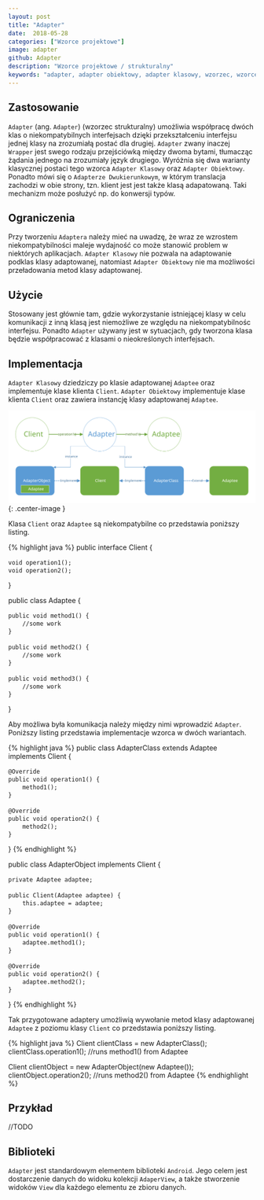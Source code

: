 ```yaml
---
layout: post
title: "Adapter"
date:  2018-05-28
categories: ["Wzorce projektowe"]
image: adapter
github: Adapter
description: "Wzorce projektowe / strukturalny"
keywords: "adapter, adapter obiektowy, adapter klasowy, wzorzec, wzorce projektowe, wzorzec strukturalny, design patterns, android, java, programowanie, programming"
---
```


## Zastosowanie
`Adapter` (ang. `Adapter`) (wzorzec strukturalny) umożliwia współpracę dwóch klas o niekompatybilnych interfejsach dzięki przekształceniu interfejsu jednej klasy na zrozumiałą postać dla drugiej. `Adapter` zwany inaczej `Wrapper` jest swego rodzaju przejściówką między dwoma bytami, tłumacząc żądania jednego na zrozumiały język drugiego. Wyróżnia się dwa warianty klasycznej postaci tego wzorca `Adapter Klasowy` oraz `Adapter Obiektowy`. Ponadto mówi się o `Adapterze Dwukierunkowym`, w którym translacja zachodzi w obie strony, tzn. klient jest jest także klasą adapatowaną. Taki mechanizm może posłużyć np. do konwersji typów.

## Ograniczenia
Przy tworzeniu `Adaptera` należy mieć na uwadzę, że wraz ze wzrostem niekompatybilności maleje wydajność co może stanowić problem w niektórych aplikacjach. `Adapter Klasowy` nie pozwala na adaptowanie podklas klasy adaptowanej, natomiast `Adapter Obiektowy` nie ma możliwości przeładowania metod klasy adaptowanej.

## Użycie
Stosowany jest głównie tam, gdzie wykorzystanie istniejącej klasy w celu komunikacji z inną klasą jest niemożliwe ze względu na niekompatybilnośc interfejsu. Ponadto `Adapter` używany jest w sytuacjach, gdy tworzona klasa będzie współpracować z klasami o nieokreślonych interfejsach.

## Implementacja
`Adapter Klasowy` dziedziczy po klasie adaptowanej `Adaptee` oraz implementuje klase klienta `Client`. `Adapter Obiektowy` implementuje klase klienta `Client` oraz zawiera instancję klasy adaptowanej `Adaptee`.

![Adapter diagram](/assets/img/diagrams/adapter.svg){: .center-image }

Klasa `Client` oraz `Adaptee` są niekompatybilne co przedstawia poniższy listing.

{% highlight java %}
public interface Client {
	
	void operation1();
	void operation2();
}

public class Adaptee {
	
	public void method1() {
		//some work
	}

	public void method2() {
		//some work	
	}

	public void method3() {
		//some work	
	}
}

Aby możliwa była komunikacja należy między nimi wprowadzić `Adapter`. Poniższy listing przedstawia implementacje wzorca w dwóch wariantach.

{% highlight java %}
public class AdapterClass extends Adaptee implements Client {

	@Override
	public void operation1() {
		method1();
	}

	@Override
	public void operation2() {
		method2();
	}
}
{% endhighlight %}

public class AdapterObject implements Client {
	
	private Adaptee adaptee;

	public Client(Adaptee adaptee) {
		this.adaptee = adaptee;
	}

	@Override
	public void operation1() {
		adaptee.method1();
	}

	@Override
	public void operation2() {
		adaptee.method2();
	}
}
{% endhighlight %}

Tak przygotowane adaptery umożliwią wywołanie metod klasy adaptowanej `Adaptee` z poziomu klasy `Client` co przedstawia poniższy listing.

{% highlight java %}
Client clientClass = new AdapterClass();
clientClass.operation1(); //runs method1() from Adaptee

Client clientObject = new AdapterObject(new Adaptee());
clientObject.operation2(); //runs method2() from Adaptee
{% endhighlight %}

## Przykład
//TODO

## Biblioteki
`Adapter` jest standardowym elementem biblioteki `Android`. Jego celem jest dostarczenie danych do widoku kolekcji `AdaperView`, a także stworzenie widoków `View` dla każdego elementu ze zbioru danych.